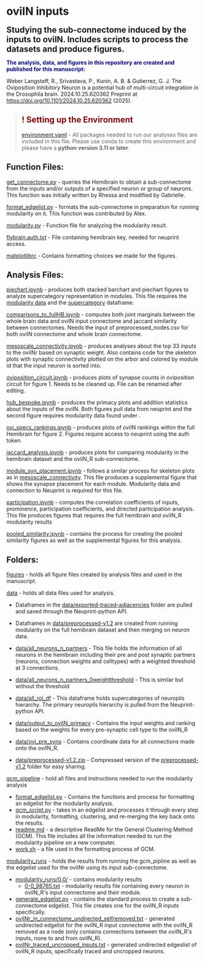 # oviIN inputs

 <span style="font-size:1.5em;">**Studying the sub-connectome induced by the inputs to oviIN. Includes scripts to process the datasets and produce figures.**</span>

<span style="color:darkblue">**The analysis, data, and figures in this repository are created and published for this manuscript:**</span>

Weber Langstaff, R., Srivastava, P., Kunin, A. B. & Gutierrez, G. J. The Oviposition Inhibitory Neuron is a potential hub of multi-circuit integration in the Drosophila brain. 2024.10.25.620362 Preprint at https://doi.org/10.1101/2024.10.25.620362 (2025).



> ## <div style="color:darkred;"> ! Setting up the Environment 
> [environment.yaml](environment.yaml) - All packages needed to run our analyses files are included in this file. Please use conda to create this environment and please have a **python version 3.11 or later**.</div>

## Function Files:

[get_connectome.py](get_connectome.py) - queries the Hemibrain to obtain a sub-connectome from the inputs and/or outputs of a specified neuron or group of neurons. This function was initially written by Rhessa and modified by Gabrielle. 

[format_edgelist.py](gcm_pipeline/format_edgelist.py) - formats the sub-connectome in preparation for running modularity on it. This function was contributed by Alex. 

[modularity.py](modularity.py) - Function file for analyzing the modularity result. 

[flybrain.auth.txt](flybrain.auth.txt) - File containing hemibrain key, needed for neuprint access.

[matplotlibrc](matplotlibrc) - Contains formatting choices we made for the figures. 

## Analysis Files:

[piechart.ipynb](piechart.ipynb) - produces both stacked barchart and piechart figures to analyze supercategory representation in modules. This file requires the [modularity data](modularity_runs/0.0/0-0_98765.txt) and the [supercategory](data/all_roi_df.xlsx) dataframe. 

[comparisons_to_fullHB.ipynb](comparisons_to_fullHB.ipynb) - computes both joint marginals between the whole brain data and oviIN input connectome and jaccard similarity between connectomes. Needs the input of preprocessed_nodes.csv for both oviIN connectome and whole brain connectome.

[mesoscale_connectivity.ipynb](mesoscale_connectivity.ipynb) - produces analyses about the top 33 inputs to the oviINr based on synaptic weight. Also contains code for the skeleton plots with synaptic connectivity plotted on the arbor and colored by module id that the input neuron is sorted into.

[oviposition_circuit.ipynb](oviposition_circuit.ipynb) - produces plots of synapse counts in oviposition circuit for figure 1. Needs to be cleaned up. File can be renamed after editing.

[hub_bespoke.ipynb](hub_bespoke.ipynb) - produces the primacy plots and addition statistics about the inputs of the oviIN. Both figures pull data from neuprint and the second figure requires modularity data found under .

[ovi_specs_rankings.ipynb](ovi_specs_rankings.ipynb) - produces plots of oviIN rankings within the full Hemibrain for figure 2. Figures require access to neuprint using the auth token.

[jaccard_analysis.ipynb](jaccard_analysis.ipynb) - produces plots for comparing modularity in the hemibrain dataset and the oviIN\_R sub-connectome.

[module_syn_placement.ipynb](module_syn_placement.ipynb) - follows a similar process for skeleton plots as in [mesoscale_connectivity](mesoscale_connectivity.ipynb). This file produces a supplemental figure that shows the synapse placement for each module. Modularity data and connection to Neuprint is required for this file.

[participation.ipynb](participation.ipynb) - computes the correlation coefficients of inputs, prominence, participation coefficients, and directed participation analysis. This file produces figures that requires the full hemibrain and oviIN\_R modularity results

[pooled_similarity.ipynb](pooled_similarity.ipynb) - contains the process for creating the pooled similarity figures as well as the supplemental figures for this analysis.

## Folders: 
[figures](figures/) - holds all figure files created by analysis files and used in the manuscript.

[data](data/) - holds all data files used for analysis. 
* Dataframes in the [data/exported-traced-adjacencies](data/exported-traced-adjacencies-v1.2/) folder are pulled and saved through the Neuprint-python API. 
* Dataframes in [data/preprocessed-v1.2](data/preprocessed-v1.2/) are created from running modularity on the full hemibrain dataset and then merging on neuron data.

* [data/all_neurons_n_partners](data/all_neurons_n_partners.csv) - This file holds the information of all neurons in the hemibrain including their pre and post synaptic partners (neurons, connection weights and celltypes) with a weighted threshold at 3 connections.
* [data/all_neurons_n_partners_0weightthreshold](data/all_neurons_n_partners_0weightthreshold.csv) - This is similar but without the threshold
* [data/all_roi_df](data/all_roi_df.xlsx) - This dataframe holds supercategories of neuropils hierarchy. The primary neuropils hierarchy is pulled from the Neuprint-python API.
* [data/output_to_oviIN_primacy](data/output_to_oviIN_primacy.csv) - Contains the input weights and ranking based on the weights for every pre-synaptic cell type to the oviIN\_R
* [data/ovi_pre_syns](data/ovi_pre_syns.csv) - Contains coordinate data for all connections made onto the oviIN\_R. 
* [data/preprocessed-v1.2.zip](data/preprocessed-v1.2.zip) - Compressed version of the [preprocessed-v1.2](data/preprocessed-v1.2/) folder for easy sharing.

[gcm_pipeline](gcm_pipeline/) - hold all files and instructions needed to run the modularity analysis
* [format_edgelist.py](gcm_pipline/format_edgelist.py) - Contains the functions and process for formatting an edgelist for the modularity analysis.
* [gcm_script.py](gcm_pipline/gcm_script.py) - takes in an edgelist and processes it through every step in modularity, formatting, clustering, and re-merging the key back onto the results.
* [readme.md](gcm_pipline/readme.md) - a descriptive ReadMe for the General Clustering Method (GCM). This file includes all the information needed to run the modularity pipeline on a new computer.
* [work.sh](gcm_pipline/work.sh) - a file used in the formatting process of GCM.

[modularity_runs](modularity_runs/) - holds the results from running the gcm_pipline as well as the edgelist used for the oviINr using its input sub-connectome.
* [modularity_runs/0.0/](modularity_runs/0.0/) - contains modularity results
  * [0-0_98765.txt](modularity_runs/0.0/0-0_98765.txt) - modularity results file containing every neuron in oviIN_R's input connectome and their module.
* [generate_edgelist.py](modularity_runs/generate_edgelist.py) - contains the standard process to create a sub-connectome edgelist. This file creates one for the oviIN\_R inputs specifically.
* [oviINr_in_connectome_undirected_selfremoved.txt](modularity_runs/oviINr_in_connectome_undirected_selfremoved.txt) - generated undirected edgelist for the oviIN\_R input connectome with the oviIN\_R removed as a node (only contains connections between the oviIN\_R's inputs, none to and from oviIN\_R).
* [oviINr_traced_uncropped_inputs.txt](modularity_runs/oviInr_traced_uncropped_inputs.txt) - generated undirected edgeslist of oviIN\_R inputs, specifically traced and uncropped neurons.


 